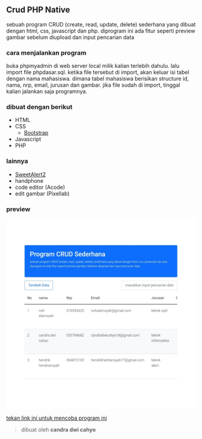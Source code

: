 ## Crud PHP Native

sebuah program CRUD (create, read, update, delete) sederhana yang dibuat dengan html, css, javascript dan php. diprogram ini ada fitur seperti preview gambar sebelum diupload dan input pencarian data

### cara menjalankan program

buka phpmyadmin di web server local milik kalian terlebih dahulu. lalu import file phpdasar.sql. ketika file tersebut di import, akan keluar isi tabel dengan nama mahasiswa. dimana tabel mahasiswa berisikan structure id, nama, nrp, email, jurusan dan gambar. jika file sudah di import, tinggal kalian jalankan saja programnya.

### dibuat dengan berikut

* HTML
* CSS
  * [Bootstrap](https://getbootstrap.com)
* Javascript
* PHP

### lainnya

* [SweetAlert2](https://sweetalert2.github.io)
* handphone
* code editor (Acode)
* edit gambar (Pixellab)

### preview

![result](https://github.com/candradwicahyo/crud-php-native/blob/master/image.jpg)

[tekan link ini untuk mencoba program ini](https://candradwicahyo.github.io/crud-php-native)

> dibuat oleh **candra dwi cahyo**